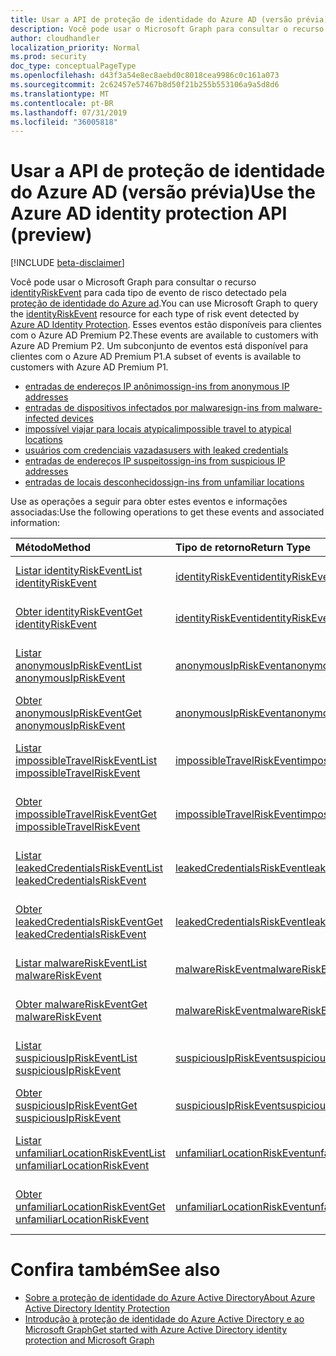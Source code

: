 ```yaml
---
title: Usar a API de proteção de identidade do Azure AD (versão prévia)
description: Você pode usar o Microsoft Graph para consultar o recurso identityRiskEvent para cada tipo de evento de risco detectado pela proteção de identidade do Azure AD. Esses eventos estão disponíveis para clientes com o Azure AD Premium P2. Um subconjunto de eventos está disponível para clientes com o Azure AD Premium P1.
author: cloudhandler
localization_priority: Normal
ms.prod: security
doc_type: conceptualPageType
ms.openlocfilehash: d43f3a54e8ec8aebd0c8018cea9986c0c161a073
ms.sourcegitcommit: 2c62457e57467b8d50f21b255b553106a9a5d8d6
ms.translationtype: MT
ms.contentlocale: pt-BR
ms.lasthandoff: 07/31/2019
ms.locfileid: "36005818"
---
```

# <a name="use-the-azure-ad-identity-protection-api-preview"></a><span data-ttu-id="7022c-105">Usar a API de proteção de identidade do Azure AD (versão prévia)</span><span class="sxs-lookup"><span data-stu-id="7022c-105">Use the Azure AD identity protection API (preview)</span></span>

[!INCLUDE [beta-disclaimer](../../includes/beta-disclaimer.md)]

<span data-ttu-id="7022c-106">Você pode usar o Microsoft Graph para consultar o recurso [identityRiskEvent](identityriskevent.md) para cada tipo de evento de risco detectado pela [proteção de identidade do Azure ad](https://docs.microsoft.com/en-us/azure/active-directory/active-directory-identityprotection).</span><span class="sxs-lookup"><span data-stu-id="7022c-106">You can use Microsoft Graph to query the [identityRiskEvent](identityriskevent.md) resource for each type of risk event detected by [Azure AD Identity Protection](https://docs.microsoft.com/en-us/azure/active-directory/active-directory-identityprotection).</span></span> <span data-ttu-id="7022c-107">Esses eventos estão disponíveis para clientes com o Azure AD Premium P2.</span><span class="sxs-lookup"><span data-stu-id="7022c-107">These events are available to customers with Azure AD Premium P2.</span></span> <span data-ttu-id="7022c-108">Um subconjunto de eventos está disponível para clientes com o Azure AD Premium P1.</span><span class="sxs-lookup"><span data-stu-id="7022c-108">A subset of events is available to customers with Azure AD Premium P1.</span></span>

* [<span data-ttu-id="7022c-109">entradas de endereços IP anônimos</span><span class="sxs-lookup"><span data-stu-id="7022c-109">sign-ins from anonymous IP addresses</span></span>](anonymousipriskevent.md)
* [<span data-ttu-id="7022c-110">entradas de dispositivos infectados por malware</span><span class="sxs-lookup"><span data-stu-id="7022c-110">sign-ins from malware-infected devices</span></span>](malwareriskevent.md)
* [<span data-ttu-id="7022c-111">impossível viajar para locais atypical</span><span class="sxs-lookup"><span data-stu-id="7022c-111">impossible travel to atypical locations</span></span>](impossibletravelriskevent.md)
* [<span data-ttu-id="7022c-112">usuários com credenciais vazadas</span><span class="sxs-lookup"><span data-stu-id="7022c-112">users with leaked credentials</span></span>](leakedcredentialsriskevent.md)
* [<span data-ttu-id="7022c-113">entradas de endereços IP suspeitos</span><span class="sxs-lookup"><span data-stu-id="7022c-113">sign-ins from suspicious IP addresses</span></span>](suspiciousipriskevent.md)
* [<span data-ttu-id="7022c-114">entradas de locais desconhecidos</span><span class="sxs-lookup"><span data-stu-id="7022c-114">sign-ins from unfamiliar locations</span></span>](unfamiliarlocationriskevent.md)

<span data-ttu-id="7022c-115">Use as operações a seguir para obter estes eventos e informações associadas:</span><span class="sxs-lookup"><span data-stu-id="7022c-115">Use the following operations to get these events and associated information:</span></span>

| <span data-ttu-id="7022c-116">Método</span><span class="sxs-lookup"><span data-stu-id="7022c-116">Method</span></span>           | <span data-ttu-id="7022c-117">Tipo de retorno</span><span class="sxs-lookup"><span data-stu-id="7022c-117">Return Type</span></span>    |<span data-ttu-id="7022c-118">Descrição</span><span class="sxs-lookup"><span data-stu-id="7022c-118">Description</span></span>|
|:---------------|:--------|:----------|
|[<span data-ttu-id="7022c-119">Listar identityRiskEvent</span><span class="sxs-lookup"><span data-stu-id="7022c-119">List identityRiskEvent</span></span>](../api/identityriskevent-get.md) |[<span data-ttu-id="7022c-120">identityRiskEvent</span><span class="sxs-lookup"><span data-stu-id="7022c-120">identityRiskEvent</span></span>](identityriskevent.md)| <span data-ttu-id="7022c-121">Obtém a coleção identityRiskEvent.</span><span class="sxs-lookup"><span data-stu-id="7022c-121">Get identityRiskEvent collection.</span></span> |
|[<span data-ttu-id="7022c-122">Obter identityRiskEvent</span><span class="sxs-lookup"><span data-stu-id="7022c-122">Get identityRiskEvent</span></span>](../api/identityriskevent-get.md) |[<span data-ttu-id="7022c-123">identityRiskEvent</span><span class="sxs-lookup"><span data-stu-id="7022c-123">identityRiskEvent</span></span>](identityriskevent.md)| <span data-ttu-id="7022c-124">Obtém o objeto identityRiskEvent.</span><span class="sxs-lookup"><span data-stu-id="7022c-124">Get identityRiskEvent object.</span></span> |
|[<span data-ttu-id="7022c-125">Listar anonymousIpRiskEvent</span><span class="sxs-lookup"><span data-stu-id="7022c-125">List anonymousIpRiskEvent</span></span>](../api/anonymousipriskevent-get.md) |[<span data-ttu-id="7022c-126">anonymousIpRiskEvent</span><span class="sxs-lookup"><span data-stu-id="7022c-126">anonymousIpRiskEvent</span></span>](anonymousipriskevent.md)| <span data-ttu-id="7022c-127">Obtém a coleção anonymousIpRiskEvent.</span><span class="sxs-lookup"><span data-stu-id="7022c-127">Get anonymousIpRiskEvent collection.</span></span> |
|[<span data-ttu-id="7022c-128">Obter anonymousIpRiskEvent</span><span class="sxs-lookup"><span data-stu-id="7022c-128">Get anonymousIpRiskEvent</span></span>](../api/anonymousipriskevent-get.md) |[<span data-ttu-id="7022c-129">anonymousIpRiskEvent</span><span class="sxs-lookup"><span data-stu-id="7022c-129">anonymousIpRiskEvent</span></span>](anonymousipriskevent.md)| <span data-ttu-id="7022c-130">Obtém o objeto anonymousIpRiskEvent.</span><span class="sxs-lookup"><span data-stu-id="7022c-130">Get anonymousIpRiskEvent object.</span></span> |
|[<span data-ttu-id="7022c-131">Listar impossibleTravelRiskEvent</span><span class="sxs-lookup"><span data-stu-id="7022c-131">List impossibleTravelRiskEvent</span></span>](../api/impossibletravelriskevent-get.md) |[<span data-ttu-id="7022c-132">impossibleTravelRiskEvent</span><span class="sxs-lookup"><span data-stu-id="7022c-132">impossibleTravelRiskEvent</span></span>](impossibletravelriskevent.md)| <span data-ttu-id="7022c-133">Obtém a coleção impossibleTravelRiskEvent.</span><span class="sxs-lookup"><span data-stu-id="7022c-133">Get impossibleTravelRiskEvent collection.</span></span> |
|[<span data-ttu-id="7022c-134">Obter impossibleTravelRiskEvent</span><span class="sxs-lookup"><span data-stu-id="7022c-134">Get impossibleTravelRiskEvent</span></span>](../api/impossibletravelriskevent-get.md) |[<span data-ttu-id="7022c-135">impossibleTravelRiskEvent</span><span class="sxs-lookup"><span data-stu-id="7022c-135">impossibleTravelRiskEvent</span></span>](impossibletravelriskevent.md)| <span data-ttu-id="7022c-136">Obtém o objeto impossibleTravelRiskEvent.</span><span class="sxs-lookup"><span data-stu-id="7022c-136">Get impossibleTravelRiskEvent object.</span></span> |
|[<span data-ttu-id="7022c-137">Listar leakedCredentialsRiskEvent</span><span class="sxs-lookup"><span data-stu-id="7022c-137">List leakedCredentialsRiskEvent</span></span>](../api/leakedcredentialsriskevent-get.md) |[<span data-ttu-id="7022c-138">leakedCredentialsRiskEvent</span><span class="sxs-lookup"><span data-stu-id="7022c-138">leakedCredentialsRiskEvent</span></span>](leakedcredentialsriskevent.md)| <span data-ttu-id="7022c-139">Obtém a coleção leakedCredentialsRiskEvent.</span><span class="sxs-lookup"><span data-stu-id="7022c-139">Get leakedCredentialsRiskEvent collection.</span></span> |
|[<span data-ttu-id="7022c-140">Obter leakedCredentialsRiskEvent</span><span class="sxs-lookup"><span data-stu-id="7022c-140">Get leakedCredentialsRiskEvent</span></span>](../api/leakedcredentialsriskevent-get.md) |[<span data-ttu-id="7022c-141">leakedCredentialsRiskEvent</span><span class="sxs-lookup"><span data-stu-id="7022c-141">leakedCredentialsRiskEvent</span></span>](leakedcredentialsriskevent.md)| <span data-ttu-id="7022c-142">Obtém o objeto leakedCredentialsRiskEvent.</span><span class="sxs-lookup"><span data-stu-id="7022c-142">Get leakedCredentialsRiskEvent object.</span></span> |
|[<span data-ttu-id="7022c-143">Listar malwareRiskEvent</span><span class="sxs-lookup"><span data-stu-id="7022c-143">List malwareRiskEvent</span></span>](../api/malwareriskevent-get.md) |[<span data-ttu-id="7022c-144">malwareRiskEvent</span><span class="sxs-lookup"><span data-stu-id="7022c-144">malwareRiskEvent</span></span>](malwareriskevent.md)| <span data-ttu-id="7022c-145">Obtém a coleção malwareRiskEvent.</span><span class="sxs-lookup"><span data-stu-id="7022c-145">Get malwareRiskEvent collection.</span></span> |
|[<span data-ttu-id="7022c-146">Obter malwareRiskEvent</span><span class="sxs-lookup"><span data-stu-id="7022c-146">Get malwareRiskEvent</span></span>](../api/malwareriskevent-get.md) |[<span data-ttu-id="7022c-147">malwareRiskEvent</span><span class="sxs-lookup"><span data-stu-id="7022c-147">malwareRiskEvent</span></span>](malwareriskevent.md)| <span data-ttu-id="7022c-148">Obtém o objeto malwareRiskEvent.</span><span class="sxs-lookup"><span data-stu-id="7022c-148">Get malwareRiskEvent object.</span></span> |
|[<span data-ttu-id="7022c-149">Listar suspiciousIpRiskEvent</span><span class="sxs-lookup"><span data-stu-id="7022c-149">List suspiciousIpRiskEvent</span></span>](../api/suspiciousipriskevent-get.md) |[<span data-ttu-id="7022c-150">suspiciousIpRiskEvent</span><span class="sxs-lookup"><span data-stu-id="7022c-150">suspiciousIpRiskEvent</span></span>](suspiciousipriskevent.md)| <span data-ttu-id="7022c-151">Obtém a coleção suspiciousIpRiskEvent.</span><span class="sxs-lookup"><span data-stu-id="7022c-151">Get suspiciousIpRiskEvent collection.</span></span> |
|[<span data-ttu-id="7022c-152">Obter suspiciousIpRiskEvent</span><span class="sxs-lookup"><span data-stu-id="7022c-152">Get suspiciousIpRiskEvent</span></span>](../api/suspiciousipriskevent-get.md) |[<span data-ttu-id="7022c-153">suspiciousIpRiskEvent</span><span class="sxs-lookup"><span data-stu-id="7022c-153">suspiciousIpRiskEvent</span></span>](suspiciousipriskevent.md)| <span data-ttu-id="7022c-154">Obtém o objeto suspiciousIpRiskEvent.</span><span class="sxs-lookup"><span data-stu-id="7022c-154">Get suspiciousIpRiskEvent object.</span></span> |
|[<span data-ttu-id="7022c-155">Listar unfamiliarLocationRiskEvent</span><span class="sxs-lookup"><span data-stu-id="7022c-155">List unfamiliarLocationRiskEvent</span></span>](../api/unfamiliarlocationriskevent-get.md) |[<span data-ttu-id="7022c-156">unfamiliarLocationRiskEvent</span><span class="sxs-lookup"><span data-stu-id="7022c-156">unfamiliarLocationRiskEvent</span></span>](unfamiliarlocationriskevent.md)| <span data-ttu-id="7022c-157">Obtém a coleção unfamiliarLocationRiskEvent.</span><span class="sxs-lookup"><span data-stu-id="7022c-157">Get unfamiliarLocationRiskEvent collection.</span></span> |
|[<span data-ttu-id="7022c-158">Obter unfamiliarLocationRiskEvent</span><span class="sxs-lookup"><span data-stu-id="7022c-158">Get unfamiliarLocationRiskEvent</span></span>](../api/unfamiliarlocationriskevent-get.md) |[<span data-ttu-id="7022c-159">unfamiliarLocationRiskEvent</span><span class="sxs-lookup"><span data-stu-id="7022c-159">unfamiliarLocationRiskEvent</span></span>](unfamiliarlocationriskevent.md)| <span data-ttu-id="7022c-160">Obtém o objeto unfamiliarLocationRiskEvent.</span><span class="sxs-lookup"><span data-stu-id="7022c-160">Get unfamiliarLocationRiskEvent object.</span></span> |

# <a name="see-also"></a><span data-ttu-id="7022c-161">Confira também</span><span class="sxs-lookup"><span data-stu-id="7022c-161">See also</span></span>

* [<span data-ttu-id="7022c-162">Sobre a proteção de identidade do Azure Active Directory</span><span class="sxs-lookup"><span data-stu-id="7022c-162">About Azure Active Directory Identity Protection</span></span>](https://docs.microsoft.com/en-us/azure/active-directory/active-directory-identityprotection)
* [<span data-ttu-id="7022c-163">Introdução à proteção de identidade do Azure Active Directory e ao Microsoft Graph</span><span class="sxs-lookup"><span data-stu-id="7022c-163">Get started with Azure Active Directory identity protection and Microsoft Graph</span></span>](https://docs.microsoft.com/en-us/azure/active-directory/active-directory-identityprotection-graph-getting-started)
